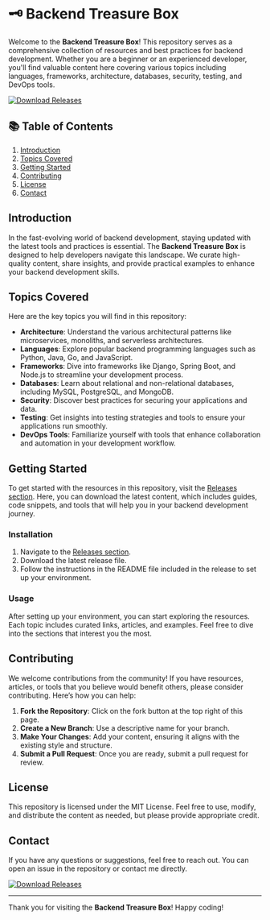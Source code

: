 # 🗝️ Backend Treasure Box

Welcome to the **Backend Treasure Box**! This repository serves as a comprehensive collection of resources and best practices for backend development. Whether you are a beginner or an experienced developer, you'll find valuable content here covering various topics including languages, frameworks, architecture, databases, security, testing, and DevOps tools.

[![Download Releases](https://img.shields.io/badge/Download%20Releases-Click%20Here-brightgreen)](https://github.com/osamaalhall/backend-treasurebox/releases)

## 📚 Table of Contents

1. [Introduction](#introduction)
2. [Topics Covered](#topics-covered)
3. [Getting Started](#getting-started)
4. [Contributing](#contributing)
5. [License](#license)
6. [Contact](#contact)

## Introduction

In the fast-evolving world of backend development, staying updated with the latest tools and practices is essential. The **Backend Treasure Box** is designed to help developers navigate this landscape. We curate high-quality content, share insights, and provide practical examples to enhance your backend development skills.

## Topics Covered

Here are the key topics you will find in this repository:

- **Architecture**: Understand the various architectural patterns like microservices, monoliths, and serverless architectures.
- **Languages**: Explore popular backend programming languages such as Python, Java, Go, and JavaScript.
- **Frameworks**: Dive into frameworks like Django, Spring Boot, and Node.js to streamline your development process.
- **Databases**: Learn about relational and non-relational databases, including MySQL, PostgreSQL, and MongoDB.
- **Security**: Discover best practices for securing your applications and data.
- **Testing**: Get insights into testing strategies and tools to ensure your applications run smoothly.
- **DevOps Tools**: Familiarize yourself with tools that enhance collaboration and automation in your development workflow.

## Getting Started

To get started with the resources in this repository, visit the [Releases section](https://github.com/osamaalhall/backend-treasurebox/releases). Here, you can download the latest content, which includes guides, code snippets, and tools that will help you in your backend development journey.

### Installation

1. Navigate to the [Releases section](https://github.com/osamaalhall/backend-treasurebox/releases).
2. Download the latest release file.
3. Follow the instructions in the README file included in the release to set up your environment.

### Usage

After setting up your environment, you can start exploring the resources. Each topic includes curated links, articles, and examples. Feel free to dive into the sections that interest you the most.

## Contributing

We welcome contributions from the community! If you have resources, articles, or tools that you believe would benefit others, please consider contributing. Here’s how you can help:

1. **Fork the Repository**: Click on the fork button at the top right of this page.
2. **Create a New Branch**: Use a descriptive name for your branch.
3. **Make Your Changes**: Add your content, ensuring it aligns with the existing style and structure.
4. **Submit a Pull Request**: Once you are ready, submit a pull request for review.

## License

This repository is licensed under the MIT License. Feel free to use, modify, and distribute the content as needed, but please provide appropriate credit.

## Contact

If you have any questions or suggestions, feel free to reach out. You can open an issue in the repository or contact me directly.

[![Download Releases](https://img.shields.io/badge/Download%20Releases-Click%20Here-brightgreen)](https://github.com/osamaalhall/backend-treasurebox/releases)

---

Thank you for visiting the **Backend Treasure Box**! Happy coding!